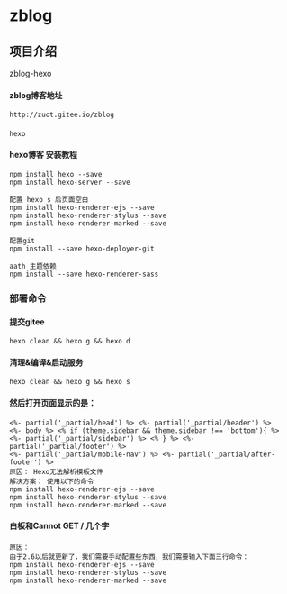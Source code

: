 # zblog

## 项目介绍
zblog-hexo

#### zblog博客地址
    http://zuot.gitee.io/zblog

####
    hexo


#### hexo博客 安装教程
    
    npm install hexo --save
    npm install hexo-server --save
    
    配置 hexo s 后页面空白
    npm install hexo-renderer-ejs --save
    npm install hexo-renderer-stylus --save
    npm install hexo-renderer-marked --save
    
    配置git
    npm install --save hexo-deployer-git
    
    aath 主题依赖
    npm install --save hexo-renderer-sass
    


### 部署命令
#### 提交gitee
    hexo clean && hexo g && hexo d

#### 清理&编译&启动服务
    hexo clean && hexo g && hexo s

#### 然后打开页面显示的是：
    <%- partial('_partial/head') %> <%- partial('_partial/header') %>
    <%- body %> <% if (theme.sidebar && theme.sidebar !== 'bottom'){ %>
    <%- partial('_partial/sidebar') %> <% } %> <%- partial('_partial/footer') %>
    <%- partial('_partial/mobile-nav') %> <%- partial('_partial/after-footer') %>
    原因： Hexo无法解析模板文件
    解决方案： 使用以下的命令
    npm install hexo-renderer-ejs --save
    npm install hexo-renderer-stylus --save
    npm install hexo-renderer-marked --save
#### 白板和Cannot GET / 几个字
    原因：
    由于2.6以后就更新了，我们需要手动配置些东西，我们需要输入下面三行命令：
    npm install hexo-renderer-ejs --save
    npm install hexo-renderer-stylus --save
    npm install hexo-renderer-marked --save


